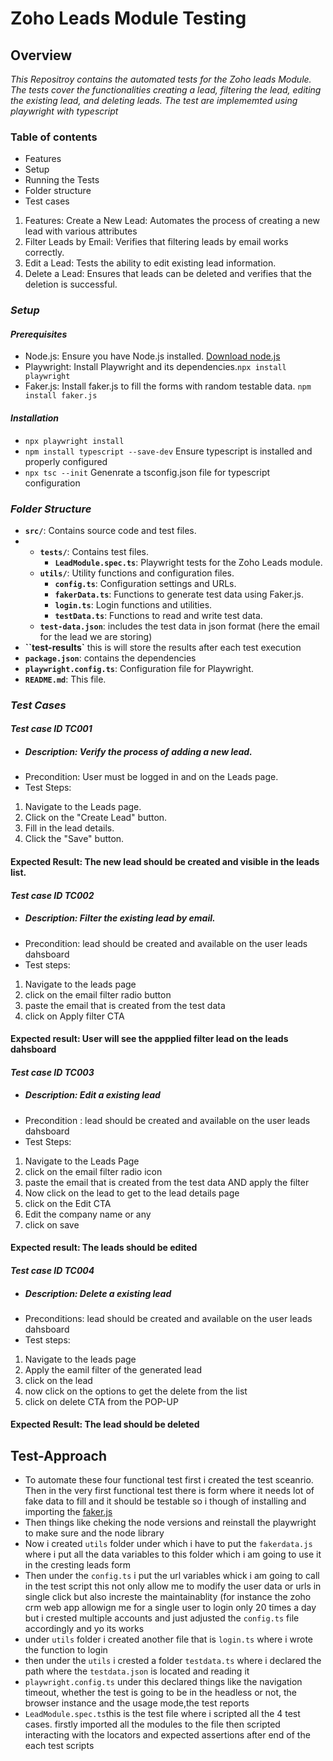 # **Zoho Leads Module Testing**
## **Overview**
*This Repositroy contains the automated tests for the Zoho leads Module. The tests cover the functionalities creating a lead, filtering the lead, editing the existing lead, and deleting leads.
The test are implememted using playwright with typescript*

### **Table of contents**
- Features
- Setup
- Running the Tests
- Folder structure
- Test cases
1. Features: Create a New Lead: Automates the process of creating a new lead with various attributes
2. Filter Leads by Email: Verifies that filtering leads by email works correctly.
3. Edit a Lead: Tests the ability to edit existing lead information.
4. Delete a Lead: Ensures that leads can be deleted and verifies that the deletion is successful.

### ***Setup***
#### ***Prerequisites*** ####
- Node.js: Ensure you have Node.js installed. [Download node.js](https://nodejs.org/en/download/package-manager)
- Playwright: Install Playwright and its dependencies.```npx install playwright```
- Faker.js: Install faker.js to fill the forms with random testable data. ```npm install faker.js```
#### ***Installation*** ###
- ```npx playwright install```
- ```npm install typescript --save-dev``` Ensure typescript is installed and properly configured
- ```npx tsc --init``` Genenrate a tsconfig.json file for typescript configuration

### ***Folder Structure*** ###

- **`src/`**: Contains source code and test files.
- - **`tests/`**: Contains test files.
    - **`LeadModule.spec.ts`**: Playwright tests for the Zoho Leads module.
  - **`utils/`**: Utility functions and configuration files.
    - **`config.ts`**: Configuration settings and URLs.
    - **`fakerData.ts`**: Functions to generate test data using Faker.js.
    - **`login.ts`**: Login functions and utilities.
    - **`testData.ts`**: Functions to read and write test data.
  - **`test-data.json`**: includes the test data in json format (here the email for the lead we are storing)
- **``test-results`** this is will store the results after each test execution 
- **`package.json`**: contains the dependencies 
- **`playwright.config.ts`**: Configuration file for Playwright.
- **`README.md`**: This file.

### *Test Cases* ###
#### *Test case ID TC001* ####
- ##### Description: Verify the process of adding a new lead.
- Precondition: User must be logged in and on the Leads page.
 - Test Steps:
1. Navigate to the Leads page.
2. Click on the "Create Lead" button.
3. Fill in the lead details.
4. Click the "Save" button.
#### Expected Result: The new lead should be created and visible in the leads list.

#### *Test case ID TC002* ####
- ##### Description: Filter the existing lead by email.
- Precondition:  lead should be created and available on the user leads dahsboard
- Test steps:
1. Navigate to the leads page
2. click on the email filter radio button
3. paste the email that is created from the test data
4. click on Apply filter CTA
#### Expected result: User will see the appplied filter lead on the leads dahsboard


#### *Test case ID TC003* ####
- ##### Description: Edit a existing lead
- Precondition : lead should be created and available on the user leads dahsboard
- Test Steps:
1. Navigate to the Leads Page
2. click on the email filter radio icon
3. paste the email that is created from the test data AND apply the filter
4. Now click on the lead to get to the lead details page
5. click on the Edit CTA
6. Edit the company name or any
7. click on save
#### Expected result: The leads should be edited 

#### *Test case ID TC004* ####
- ##### Description: Delete a existing lead
- Preconditions: lead should be created and available on the user leads dahsboard
- Test steps:
1. Navigate to the leads page
2. Apply the eamil filter of the generated lead
3. click on the lead
4. now click on the options to get the delete from the list
5. click on delete CTA from the POP-UP

#### Expected Result: The lead should be deleted


## Test-Approach ##
- To automate these four functional test first i created the test sceanrio. Then in the very first functional test there is form where it needs lot of fake data to fill and it should be testable so i though of installing and importing the [faker.js](https://fakerjs.dev/api/location.html#street)
- Then things like cheking the node versions and reinstall the playwright to make sure and the node library
- Now i created `utils` folder under which i have to put the `fakerdata.js` where i put all the data variables to this folder which i am going to use it in the cresting leads form
- Then under the `config.ts` i put the url variables whick i am going to call in the test script this not only allow me to modify the user data or urls in single click but also increste the maintainablity (for instance the zoho crm web app allowign me for a single user to login only 20 times a day but i crested multiple accounts and just adjusted the `config.ts` file accordingly and yo its works
- under `utils` folder i created another file that is `login.ts` where i wrote the function to login
- then under the `utils` i crested a folder `testdata.ts` where i declared the path where the `testdata.json` is located and reading it
- `playwright.config.ts` under this declared things like the navigation timeout, whether the test is going to be in the headless or not, the browser instance and the usage mode,the test reports
- `LeadModule.spec.ts`this is the test file where i scripted all the 4 test cases. firstly imported all the modules to the file then scripted interacting with the locators and expected assertions after end of the each test scripts
  

